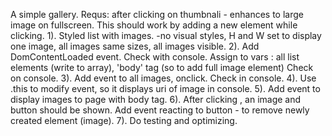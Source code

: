A simple gallery.
Requs: after clicking on thumbnali - enhances to large image on fullscreen. This should work by adding a new element while clicking.
1). Styled list with images. 
-no visual styles, H and W set to display one image, all images same sizes, all images visible.
2). Add DomContentLoaded event. Check with console.
Assign to vars : all list elements (write to array), 'body' tag (so to add full image element)
Check on console.
3). Add event to all images, onclick. Check in console.
4). Use .this to modify event, so it displays uri of image in console.
5). Add event to display images to page with body tag.
6). After clicking , an image and button should be shown. Add event reacting to button - to remove newly created element (image).
7). Do testing and optimizing.